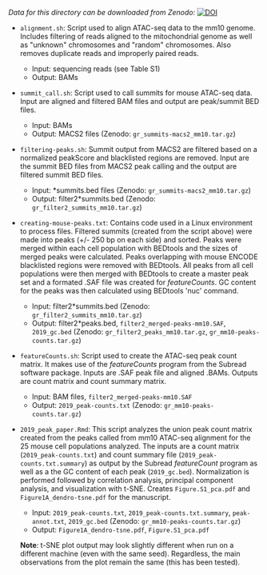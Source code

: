 *Data for this directory can be downloaded from Zenodo:*
[![DOI](https://zenodo.org/badge/DOI/10.5281/zenodo.3253180.svg)](https://doi.org/10.5281/zenodo.3253180)

- `alignment.sh`: Script used to align ATAC-seq data to the mm10 genome. Includes filtering of reads aligned to the mitochondrial genome as well as "unknown" chromosomes and "random" chromosomes. Also removes duplicate reads and improperly paired reads.
	- Input: sequencing reads (see Table S1)
	- Output: BAMs

- `summit_call.sh`: Script used to call summits for mouse ATAC-seq data. Input are aligned and filtered BAM files and output are peak/summit BED files.
	- Input: BAMs
	- Output: MACS2 files (Zenodo: `gr_summits-macs2_mm10.tar.gz`)

- `filtering-peaks.sh`: Summit output from MACS2 are filtered based on a normalized peakScore and blacklisted regions are removed. Input are the summit BED files from MACS2 peak calling and the output are filtered summit BED files.
	- Input: *summits.bed files (Zenodo: `gr_summits-macs2_mm10.tar.gz`)
	- Output: filter2*summits.bed (Zenodo: `gr_filter2_summits_mm10.tar.gz`)

- `creating-mouse-peaks.txt`: Contains code used in a Linux environment to process files. Filtered summits (created from the script above) were made into peaks (+/- 250 bp on each side) and sorted. Peaks were merged within each cell population with BEDtools and the sizes of merged peaks were calculated. Peaks overlapping with mouse ENCODE blacklisted regions were removed with BEDtools. All peaks from all cell populations were then merged with BEDtools to create a master peak set and a formated .SAF file was created for _featureCounts_. GC content for the peaks was then calculated using BEDtools 'nuc' command.
	- Input: filter2*summits.bed (Zenodo: `gr_filter2_summits_mm10.tar.gz`)
	- Output: filter2*peaks.bed, `filter2_merged-peaks-mm10.SAF`, `2019_gc.bed` (Zenodo: `gr_filter2_peaks_mm10.tar.gz`, `gr_mm10-peaks-counts.tar.gz`)

- `featureCounts.sh`: Script used to create the ATAC-seq peak count matrix. It makes use of the _featureCounts_ program from the Subread software package.  Inputs are .SAF peak file and aligned .BAMs. Outputs are count matrix and count summary matrix.
	- Input: BAM files, `filter2_merged-peaks-mm10.SAF`
	- Output: `2019_peak-counts.txt` (Zenodo: `gr_mm10-peaks-counts.tar.gz`)

- `2019_peak_paper.Rmd`: This script analyzes the union peak count matrix created from the peaks called from mm10 ATAC-seq alignment for the 25 mouse cell populations analyzed. The inputs are a count matrix (`2019_peak-counts.txt`) and count summary file (`2019_peak-counts.txt.summary`) as output by the Subread _featureCount_ program as well as a the GC content of each peak (`2019_gc.bed`). Normalization is performed followed by correlation analysis, principal component analysis, and visualization with t-SNE. Creates `Figure.S1_pca.pdf` and `Figure1A_dendro-tsne.pdf` for the manuscript.
	- Input: `2019_peak-counts.txt`, `2019_peak-counts.txt.summary`, `peak-annot.txt`, `2019_gc.bed` (Zenodo: `gr_mm10-peaks-counts.tar.gz`)
	- Output: `Figure1A_dendro-tsne.pdf`, `Figure.S1_pca.pdf`

	**Note**: t-SNE plot output may look slightly different when run on a different machine (even with the same seed). Regardless, the main observations from the plot remain the same (this has been tested).




